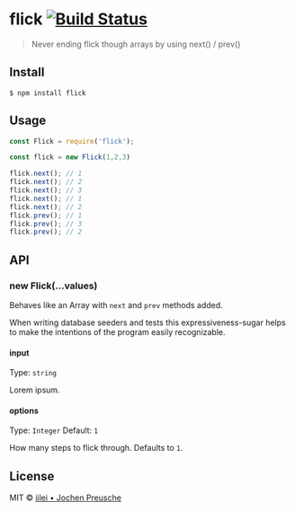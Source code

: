 # flick [![Build Status](https://travis-ci.org/iilei/flick.svg?branch=master)](https://travis-ci.org/iilei/flick)

> Never ending flick though arrays by using next() / prev()


## Install

```
$ npm install flick
```


## Usage

```js
const Flick = require('flick');

const flick = new Flick(1,2,3)

flick.next(); // 1
flick.next(); // 2
flick.next(); // 3
flick.next(); // 1
flick.next(); // 2
flick.prev(); // 1
flick.prev(); // 3
flick.prev(); // 2

```

## API

### new Flick(...values)

Behaves like an Array with `next` and `prev` methods added.

When writing database seeders and tests this expressiveness-sugar helps to make the
intentions of the program easily recognizable.

#### input

Type: `string`

Lorem ipsum.

#### options

Type: `Integer`
Default: `1`

How many steps to flick through. Defaults to `1`.

## License

MIT © [iilei • Jochen Preusche](https://github.com/iilei)
